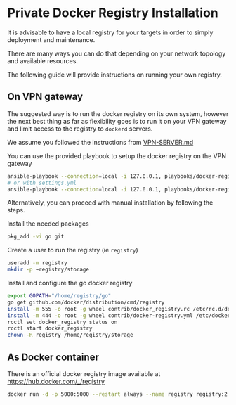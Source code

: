# Private Docker Registry Installation

It is advisable to have a local registry for your targets in order to simply deployment and maintenance.

There are many ways you can do that depending on your network topology and available resources.

The following guide will provide instructions on running your own registry.

## On VPN gateway
The suggested way is to run the docker registry on its own system, however the
next best thing as far as flexibility goes is to run it on your VPN gateway and
limit access to the registry to `dockerd` servers.

We assume you followed the instructions from [VPN-SERVER.md](VPN-SERVER.md)

You can use the provided playbook to setup the docker registry on the VPN gateway
```sh
ansible-playbook --connection=local -i 127.0.0.1, playbooks/docker-registry.yml
# or with settings.yml
ansible-playbook --connection=local -i 127.0.0.1, playbooks/docker-registry.yml -e '@settings.yml'
```

Alternatively, you can proceed with manual installation by following the steps.

Install the needed packages
```sh
pkg_add -vi go git
```

Create a user to run the registry (ie `registry`)
```sh
useradd -m registry
mkdir -p ~registry/storage
```

Install and configure the go docker registry
```sh
export GOPATH="/home/registry/go"
go get github.com/docker/distribution/cmd/registry
install -m 555 -o root -g wheel contrib/docker_registry.rc /etc/rc.d/docker_registry
install -m 444 -o root -g wheel contrib/docker-registry.yml /etc/docker-registry.yml
rcctl set docker_registry status on
rcctl start docker_registry
chown -R registry /home/registry/storage
```

## As Docker container
There is an official docker registry image available at https://hub.docker.com/_/registry
```sh
docker run -d -p 5000:5000 --restart always --name registry registry:2
```
